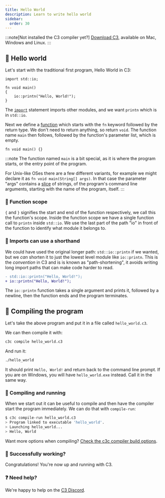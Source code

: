 ```yaml
---
title: Hello World
description: Learn to write hello world
sidebar:
  order: 30
---
```


:::note[Not installed the C3 compiler yet?]
[Download C3](/getting-started/prebuilt-binaries/), available on Mac, Windows and Linux.
:::

## 👋 Hello world
Let's start with the traditional first program, Hello World in C3:

```c3
import std::io;

fn void main()
{
    io::printn("Hello, World!");
}
```

The [`import`](/language-fundamentals/modules/#importing-modules) statement imports other modules, and we want `printn` which
is in `std::io`.

Next we define a [function](/language-fundamentals/functions/) which starts with the `fn` keyword followed by the return type. We don't need to return anything, so return `void`. The function name `main` then follows, followed by the function's parameter list, which is empty.
```c3
fn void main() {}
```

:::note
The function named `main` is a bit special, as it is where the program starts, or the entry point of the program.

For Unix-like OSes there are a few different variants, for example we might declare it as `fn void main(String[] args)`. In that case the parameter "args" contains a [slice](/language-common/arrays/#slice) of strings, of the program's command line arguments, starting with the name of the program, itself.
:::


### 🔭 Function scope
`{` and `}` signifies the start and end of the function respectively, 
we call this the function's scope. Inside the function scope we have a single function 
call to `printn` inside `std::io`. We use the last part of the path "io" in front of
the function to identify what module it belongs to.

### 📏 Imports can use a shorthand
We could have used the original longer path: `std::io::printn`
if we wanted, but we *can* shorten it to just the lowest level module like `io::printn`. This is the *convention* in C3 and is is known as "path-shortening", it avoids writing long import paths that can make code harder to read.

```diff lang="cpp"
- std::io::printn("Hello, World!");
+ io::printn("Hello, World!");

```

The `io::printn` function takes a single argument and prints it, followed by a newline, then the function ends and the program terminates.


## 🔧 Compiling the program

Let's take the above program and put it in a file called `hello_world.c3`.

We can then compile it with:

```bash 
c3c compile hello_world.c3
```

And run it:

```bash
./hello_world
```

It should print `Hello, World!` and return back to the command line prompt. 
If you are on Windows, you will have `hello_world.exe` instead. Call it in the same way.

### 🏃 Compiling and running

When we start out it can be useful to compile and then have the compiler start the
program immediately. We can do that with `compile-run`:

```bash {4}
$ c3c compile-run hello_world.c3
> Program linked to executable 'hello_world'.
> Launching hello_world...
> Hello, World
```

Want more options when compiling? [Check the c3c compiler build options](/build-your-project/build-commands/).
### 🎉 Successfully working? 
Congratulations! You're now up and running with C3.

### ❓ Need help?
We're happy to help on the [C3 Discord](https://discord.gg/qN76R87).